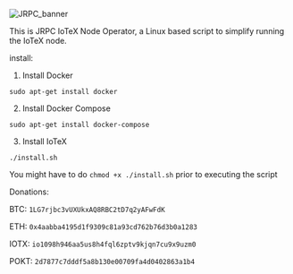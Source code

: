 ![JRPC_banner](https://user-images.githubusercontent.com/63042547/155842833-de11e8d2-5493-4d92-a635-be593afa9336.png)


This is JRPC IoTeX Node Operator, a Linux based script to simplify running the IoTeX node.


install:

1. Install Docker

`sudo apt-get install docker`

2. Install Docker Compose

`sudo apt-get install docker-compose`

3. Install IoTeX

`./install.sh`


You might have to do `chmod +x ./install.sh` prior to executing the script


Donations:

BTC: `1LG7rjbc3vUXUkxAQ8RBC2tD7q2yAFwFdK`

ETH: `0x4aabba4195d1f9309c81a93cd762b76d3b0a1283`

IOTX: `io1098h946aa5us8h4fql6zptv9kjqn7cu9x9uzm0`

POKT: `2d7877c7dddf5a8b130e00709fa4d0402863a1b4`
